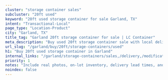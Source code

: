 ```yaml
---
cluster: "storage container sales"
subcluster: "20ft used"
keyword: "20ft used storage container for sale Garland, TX"
intent: "Transactional-Local"
page_type: "Location-Product"
city: "Garland, TX"
title_tag: "Garland 20ft storage container for sale | LC Container"
meta_description: "Buy used 20ft storage container sale with local delivery in Garland, TX. LC Container — local Since 2003. Request a fast quote today."
url_slug: "/garland/buy/20ft/storage-containers/used"
h1: "Buy 20ft used storage container in Garland"
internal_links: "/garland/storage-containers/sales,/delivery,/modifications"
priority: 1
notes: "Include real photos, on-lot inventory, delivery lead times, and financing info."
noindex: false
---
```


<!-- TODO: Add unique city/inventory copy, images, and internal links here. -->

